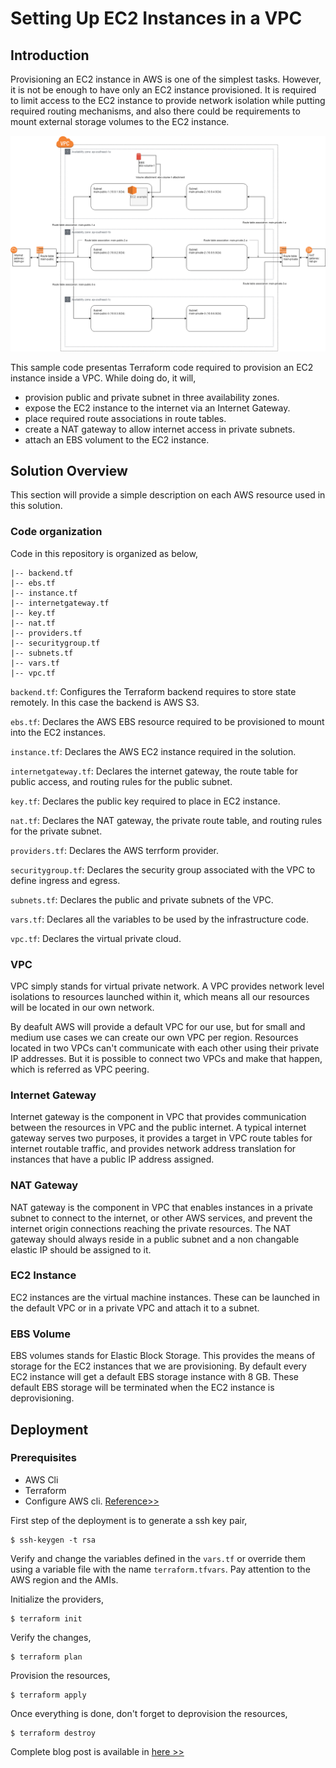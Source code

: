 # Setting Up EC2 Instances in a VPC

## Introduction

Provisioning an EC2 instance in AWS is one of the simplest tasks. However, it is not be enough to have only an EC2 instance provisioned. It is required to limit access to the EC2 instance to provide network isolation while putting required routing mechanisms, and also there could be requirements to mount external storage volumes to the EC2 instance.

![Solution Overview](https://github.com/isurusiri/iac-examples-and-patterns/blob/main/examples/aws/ec2-in-a-vpc/misc/vpc-n-ec2.png?raw=true)

This sample code presentas Terraform code required to provision an EC2 instance inside a VPC. While doing do, it will,

- provision public and private subnet in three availability zones.
- expose the EC2 instance to the internet via an Internet Gateway.
- place required route associations in route tables.
- create a NAT gateway to allow internet access in private subnets.
- attach an EBS volument to the EC2 instance.

## Solution Overview

This section will provide a simple description on each AWS resource used in this solution.

### Code organization

Code in this repository is organized as below,

```
|-- backend.tf
|-- ebs.tf
|-- instance.tf
|-- internetgateway.tf
|-- key.tf
|-- nat.tf
|-- providers.tf
|-- securitygroup.tf
|-- subnets.tf
|-- vars.tf
|-- vpc.tf
```

`backend.tf`: Configures the Terraform backend requires to store state remotely. In this case the backend is AWS S3.

`ebs.tf`: Declares the AWS EBS resource required to be provisioned to mount into the EC2 instances.

`instance.tf`: Declares the AWS EC2 instance required in the solution.

`internetgateway.tf`: Declares the internet gateway, the route table for public access, and routing rules for the public subnet.

`key.tf`: Declares the public key required to place in EC2 instance.

`nat.tf`: Declares the NAT gateway, the private route table, and routing rules for the private subnet.

`providers.tf`: Declares the AWS terrform provider.

`securitygroup.tf`: Declares the security group associated with the VPC to define ingress and egress.

`subnets.tf`: Declares the public and private subnets of the VPC.

`vars.tf`: Declares all the variables to be used by the infrastructure code.

`vpc.tf`: Declares the virtual private cloud.

### VPC

VPC simply stands for virtual private network. A VPC provides network level isolations to resources launched within it, which means all our resources will be located in our own network.

By deafult AWS will provide a default VPC for our use, but for small and medium use cases we can create our own VPC per region. Resources located in two VPCs can't communicate with each other using their private IP addresses. But it is possible to connect two VPCs and make that happen, which is referred as VPC peering.

### Internet Gateway

Internet gateway is the component in VPC that provides communication between the resources in VPC and the public internet. A typical internet gateway serves two purposes, it provides a target in VPC route tables for internet routable traffic, and provides network address translation for instances that have a public IP address assigned.

### NAT Gateway

NAT gateway is the component in VPC that enables instances in a private subnet to connect to the internet, or other AWS services, and prevent the internet origin connections reaching the private resources. The NAT gateway should always reside in a public subnet and a non changable elastic IP should be assigned to it.

### EC2 Instance

EC2 instances are the virtual machine instances. These can be launched in the default VPC or in a private VPC and attach it to a subnet.

### EBS Volume

EBS volumes stands for Elastic Block Storage. This provides the means of storage for the EC2 instances that we are provisioning. By default every EC2 instance will get a default EBS storage instance with 8 GB. These default EBS storage will be terminated when the EC2 instance is deprovisioning.

## Deployment

### Prerequisites

- AWS Cli
- Terraform
- Configure AWS cli. [Reference>>](https://docs.aws.amazon.com/cli/latest/userguide/cli-configure-quickstart.html)

First step of the deployment is to generate a ssh key pair,

```
$ ssh-keygen -t rsa
```

Verify and change the variables defined in the `vars.tf` or override them using a variable file with the name `terraform.tfvars`. Pay attention to the AWS region and the AMIs.

Initialize the providers,

```
$ terraform init
```

Verify the changes,

```
$ terraform plan
```

Provision the resources,

```
$ terraform apply
```

Once everything is done, don't forget to deprovision the resources,

```
$ terraform destroy
```

Complete blog post is available in [here >>](https://isurusiri.medium.com/provision-an-ec2-instance-in-a-vpc-with-terraform-f5f6cdf53fe8)
